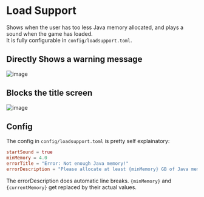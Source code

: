 ﻿# Load Support
Shows when the user has too less Java memory allocated, and plays a sound when the game has loaded.<br>
It is fully configurable in `config/loadsupport.toml`.
## Directly Shows a warning message
![image](https://github.com/user-attachments/assets/b571a607-ec88-4032-9996-876637c156c1)
## Blocks the title screen
![image](https://github.com/user-attachments/assets/e05b52bd-3cf2-4526-826b-db62c8723831)
## Config
The config in `config/loadsupport.toml` is pretty self explainatory:
```toml
startSound = true
minMemory = 4.0
errorTitle = "Error: Not enough Java memory!"
errorDescription = "Please allocate at least {minMemory} GB of Java memory to your Minecraft Instance! You have currently {currentMemory} GB allocated."
```
The errorDescription does automatic line breaks. `{minMemory}` and `{currentMemory}` get replaced by their actual values.
